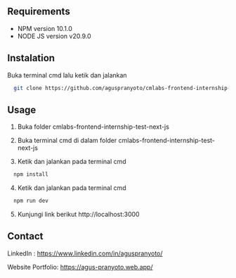 ## Requirements

- NPM version 10.1.0
- NODE JS version v20.9.0

## Instalation

Buka terminal cmd lalu ketik dan jalankan

```bash
  git clone https://github.com/aguspranyoto/cmlabs-frontend-internship-test-next-js.git
```

## Usage

1. Buka folder cmlabs-frontend-internship-test-next-js

2. Buka terminal cmd di dalam folder cmlabs-frontend-internship-test-next-js

3. Ketik dan jalankan pada terminal cmd

```bash
  npm install
```

4. Ketik dan jalankan pada terminal cmd

```bash
  npm run dev
```

5. Kunjungi link berikut http://localhost:3000

## Contact

LinkedIn : https://www.linkedin.com/in/aguspranyoto/

Website Portfolio: https://agus-pranyoto.web.app/

[HTML]: https://img.shields.io/badge/-HTML-orange
[TAILWIND]: https://img.shields.io/badge/-TAILWIND-blue
[JS]: https://img.shields.io/badge/-JS-yellow
[JQUERY]: https://img.shields.io/badge/-JQUERY-orange
[NEXTJS]: https://img.shields.io/badge/-NEXTJS-orange
[AJAX]: https://img.shields.io/badge/-AJAX-blue
[REACT]: https://img.shields.io/badge/-REACT-yellow
[TYPESCRIPT]: https://img.shields.io/badge/-TYPESCRIPT-orange
